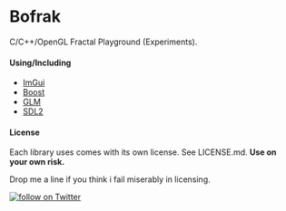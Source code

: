 # Bofrak

C/C++/OpenGL Fractal Playground (Experiments).

#### Using/Including

- [ImGui](https://github.com/ocornut/imgui)
- [Boost](http://www.boost.org/)
- [GLM](http://glm.g-truc.net/)
- [SDL2](https://www.libsdl.org/)

#### License

Each library uses comes with its own license. See LICENSE.md.
**Use on your own risk.**

Drop me a line if you think i fail miserably in licensing.

<a href="https://twitter.com/intent/follow?screen_name=supudo">
  <img src="https://img.shields.io/twitter/follow/supudo?style=social&logo=twitter" alt="follow on Twitter">
</a>
